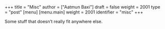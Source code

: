 +++
title = "Misc"
author = ["Aatmun Baxi"]
draft = false
weight = 2001
type = "post"
[menu]
  [menu.main]
    weight = 2001
    identifier = "misc"
+++

Some stuff that doesn&rsquo;t really fit anywhere else.
